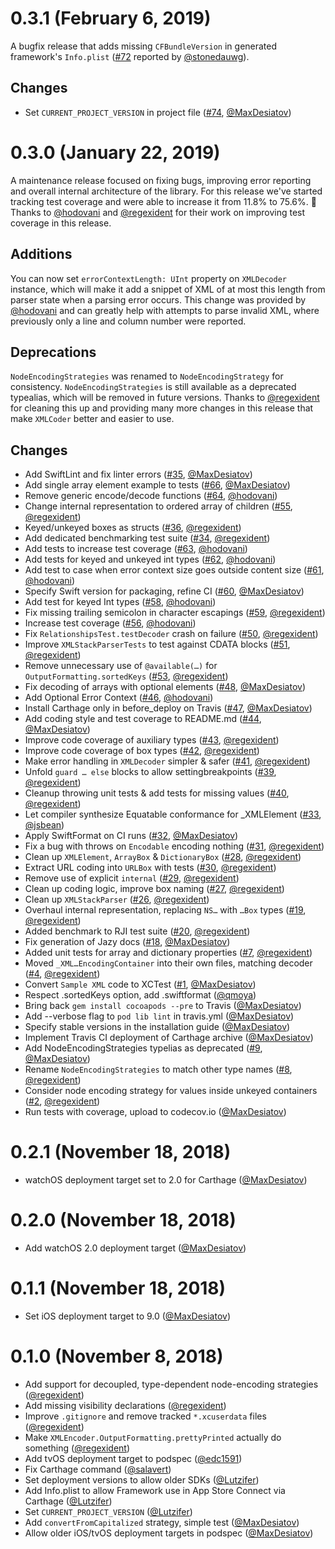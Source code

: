 #  0.3.1 (February 6, 2019)

A bugfix release that adds missing `CFBundleVersion` in generated framework's 
`Info.plist` ([#72](https://github.com/MaxDesiatov/XMLCoder/issues/72) reported by 
[@stonedauwg](https://github.com/stonedauwg)).

## Changes

* Set `CURRENT_PROJECT_VERSION` in project file ([#74](https://github.com/MaxDesiatov/XMLCoder/pull/74), [@MaxDesiatov](https://github.com/MaxDesiatov))

#  0.3.0 (January 22, 2019)

A maintenance release focused on fixing bugs, improving error reporting and
overall internal architecture of the library. For this release we've started
tracking test coverage and were able to increase it from 11.8% to 75.6%. 🎉
Thanks to [@hodovani](https://github.com/hodovani) and
[@regexident](https://github.com/regexident) for their work on improving test
coverage in this release.

## Additions

You can now set `errorContextLength: UInt` property on `XMLDecoder` instance,
which will make it add a snippet of XML of at most this length from parser state
when a parsing error occurs. This change was provided by
[@hodovani](https://github.com/hodovani) and  can greatly help with attempts to
parse invalid XML, where previously only a line and column number were reported.

## Deprecations

`NodeEncodingStrategies` was renamed to `NodeEncodingStrategy` for consistency.
`NodeEncodingStrategies` is still available as a deprecated typealias, which
will be removed in future versions. Thanks to
[@regexident](https://github.com/regexident) for cleaning this up and providing
many more changes in this release that make `XMLCoder` better and easier to use.

## Changes

* Add SwiftLint and fix linter errors ([#35](https://github.com/MaxDesiatov/XMLCoder/pull/35), [@MaxDesiatov](https://github.com/MaxDesiatov))
* Add single array element example to tests ([#66](https://github.com/MaxDesiatov/XMLCoder/pull/66), [@MaxDesiatov](https://github.com/MaxDesiatov))
* Remove generic encode/decode functions ([#64](https://github.com/MaxDesiatov/XMLCoder/pull/64), [@hodovani](https://github.com/hodovani))
* Change internal representation to ordered array of children ([#55](https://github.com/MaxDesiatov/XMLCoder/pull/55), [@regexident](https://github.com/regexident))
* Keyed/unkeyed boxes as structs ([#36](https://github.com/MaxDesiatov/XMLCoder/pull/36), [@regexident](https://github.com/regexident))
* Add dedicated benchmarking test suite ([#34](https://github.com/MaxDesiatov/XMLCoder/pull/34), [@regexident](https://github.com/regexident))
* Add tests to increase test coverage ([#63](https://github.com/MaxDesiatov/XMLCoder/pull/63), [@hodovani](https://github.com/hodovani))
* Add tests for keyed and unkeyed int types ([#62](https://github.com/MaxDesiatov/XMLCoder/pull/62), [@hodovani](https://github.com/hodovani))
* Add test to case when error context size goes outside content size ([#61](https://github.com/MaxDesiatov/XMLCoder/pull/61), [@hodovani](https://github.com/hodovani))
* Specify Swift version for packaging, refine CI ([#60](https://github.com/MaxDesiatov/XMLCoder/pull/60), [@MaxDesiatov](https://github.com/MaxDesiatov))
* Add test for keyed Int types ([#58](https://github.com/MaxDesiatov/XMLCoder/pull/58), [@hodovani](https://github.com/hodovani))
* Fix missing trailing semicolon in character escapings ([#59](https://github.com/MaxDesiatov/XMLCoder/pull/59), [@regexident](https://github.com/regexident))
* Increase test coverage ([#56](https://github.com/MaxDesiatov/XMLCoder/pull/56), [@hodovani](https://github.com/hodovani))
* Fix `RelationshipsTest.testDecoder` crash on failure ([#50](https://github.com/MaxDesiatov/XMLCoder/pull/50), [@regexident](https://github.com/regexident))
* Improve `XMLStackParserTests` to test against CDATA blocks ([#51](https://github.com/MaxDesiatov/XMLCoder/pull/51), [@regexident](https://github.com/regexident))
* Remove unnecessary use of `@available(…)` for `OutputFormatting.sortedKeys` ([#53](https://github.com/MaxDesiatov/XMLCoder/pull/53), [@regexident](https://github.com/regexident))
* Fix decoding of arrays with optional elements ([#48](https://github.com/MaxDesiatov/XMLCoder/pull/48), [@MaxDesiatov](https://github.com/MaxDesiatov))
* Add Optional Error Context ([#46](https://github.com/MaxDesiatov/XMLCoder/pull/46), [@hodovani](https://github.com/hodovani))
* Install Carthage only in before_deploy on Travis ([#47](https://github.com/MaxDesiatov/XMLCoder/pull/47), [@MaxDesiatov](https://github.com/MaxDesiatov))
* Add coding style and test coverage to README.md ([#44](https://github.com/MaxDesiatov/XMLCoder/pull/44), [@MaxDesiatov](https://github.com/MaxDesiatov))
* Improve code coverage of auxiliary types ([#43](https://github.com/MaxDesiatov/XMLCoder/pull/43), [@regexident](https://github.com/regexident))
* Improve code coverage of box types ([#42](https://github.com/MaxDesiatov/XMLCoder/pull/42), [@regexident](https://github.com/regexident))
* Make error handling in `XMLDecoder` simpler & safer ([#41](https://github.com/MaxDesiatov/XMLCoder/pull/41), [@regexident](https://github.com/regexident))
* Unfold `guard … else` blocks to allow settingbreakpoints ([#39](https://github.com/MaxDesiatov/XMLCoder/pull/39), [@regexident](https://github.com/regexident))
* Cleanup throwing unit tests & add tests for missing values ([#40](https://github.com/MaxDesiatov/XMLCoder/pull/40), [@regexident](https://github.com/regexident))
* Let compiler synthesize Equatable conformance for _XMLElement ([#33](https://github.com/MaxDesiatov/XMLCoder/pull/33), [@jsbean](https://github.com/jsbean))
* Apply SwiftFormat on CI runs ([#32](https://github.com/MaxDesiatov/XMLCoder/pull/32), [@MaxDesiatov](https://github.com/MaxDesiatov))
* Fix a bug with throws on `Encodable` encoding nothing ([#31](https://github.com/MaxDesiatov/XMLCoder/pull/31), [@regexident](https://github.com/regexident))
* Clean up `XMLElement`, `ArrayBox` & `DictionaryBox` ([#28](https://github.com/MaxDesiatov/XMLCoder/pull/28), [@regexident](https://github.com/regexident))
* Extract URL coding into `URLBox` with tests ([#30](https://github.com/MaxDesiatov/XMLCoder/pull/30), [@regexident](https://github.com/regexident))
* Remove use of explicit `internal` ([#29](https://github.com/MaxDesiatov/XMLCoder/pull/29), [@regexident](https://github.com/regexident))
* Clean up coding logic, improve box naming ([#27](https://github.com/MaxDesiatov/XMLCoder/pull/27), [@regexident](https://github.com/regexident))
* Clean up `XMLStackParser` ([#26](https://github.com/MaxDesiatov/XMLCoder/pull/26), [@regexident](https://github.com/regexident))
* Overhaul internal representation, replacing `NS…` with `…Box` types ([#19](https://github.com/MaxDesiatov/XMLCoder/pull/19), [@regexident](https://github.com/regexident))
* Added benchmark to RJI test suite ([#20](https://github.com/MaxDesiatov/XMLCoder/pull/20), [@regexident](https://github.com/regexident))
* Fix generation of Jazy docs ([#18](https://github.com/MaxDesiatov/XMLCoder/pull/18), [@MaxDesiatov](https://github.com/MaxDesiatov))
* Added unit tests for array and dictionary properties ([#7](https://github.com/MaxDesiatov/XMLCoder/pull/7), [@regexident](https://github.com/regexident))
* Moved `_XML…EncodingContainer` into their own files, matching decoder ([#4](https://github.com/MaxDesiatov/XMLCoder/pull/4), [@regexident](https://github.com/regexident))
* Convert `Sample XML` code to XCTest ([#1](https://github.com/MaxDesiatov/XMLCoder/pull/1), [@MaxDesiatov](https://github.com/MaxDesiatov))
* Respect .sortedKeys option, add .swiftformat ([@qmoya](https://github.com/qmoya))
* Bring back `gem install cocoapods --pre` to Travis ([@MaxDesiatov](https://github.com/MaxDesiatov))
* Add --verbose flag to `pod lib lint` in travis.yml ([@MaxDesiatov](https://github.com/MaxDesiatov))
* Specify stable versions in the installation guide ([@MaxDesiatov](https://github.com/MaxDesiatov))
* Implement Travis CI deployment of Carthage archive ([@MaxDesiatov](https://github.com/MaxDesiatov))
* Add NodeEncodingStrategies typelias as deprecated ([#9](https://github.com/MaxDesiatov/XMLCoder/pull/9), [@MaxDesiatov](https://github.com/MaxDesiatov))
* Rename `NodeEncodingStrategies` to match other type names ([#8](https://github.com/MaxDesiatov/XMLCoder/pull/8), [@regexident](https://github.com/regexident))
* Consider node encoding strategy for values inside unkeyed containers ([#2](https://github.com/MaxDesiatov/XMLCoder/pull/2), [@regexident](https://github.com/regexident))
* Run tests with coverage, upload to codecov.io ([@MaxDesiatov](https://github.com/MaxDesiatov))

#  0.2.1 (November 18, 2018)

* watchOS deployment target set to 2.0 for Carthage ([@MaxDesiatov](https://github.com/MaxDesiatov))

#  0.2.0 (November 18, 2018)

* Add watchOS 2.0 deployment target ([@MaxDesiatov](https://github.com/MaxDesiatov))

#  0.1.1 (November 18, 2018)

* Set iOS deployment target to 9.0 ([@MaxDesiatov](https://github.com/MaxDesiatov))

#  0.1.0 (November 8, 2018)

* Add support for decoupled, type-dependent node-encoding strategies ([@regexident](https://github.com/regexident))
* Add missing visibility declarations ([@regexident](https://github.com/regexident))
* Improve `.gitignore` and remove tracked `*.xcuserdata` files ([@regexident](https://github.com/regexident))
* Make `XMLEncoder.OutputFormatting.prettyPrinted` actually do something ([@regexident](https://github.com/regexident))
* Add tvOS deployment target to podspec ([@edc1591](https://github.com/edc1591))
* Fix Carthage command ([@salavert](https://github.com/salavert))
* Set deployment versions to allow older SDKs ([@Lutzifer](https://github.com/Lutzifer))
* Add Info.plist to allow Framework use in App Store Connect via Carthage ([@Lutzifer](https://github.com/Lutzifer))
* Set `CURRENT_PROJECT_VERSION`  ([@Lutzifer](https://github.com/Lutzifer))
* Add `convertFromCapitalized` strategy, simple test ([@MaxDesiatov](https://github.com/MaxDesiatov))
* Allow older iOS/tvOS deployment targets in podspec ([@MaxDesiatov](https://github.com/MaxDesiatov))
